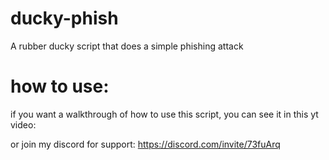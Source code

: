 # ducky-phish
A rubber ducky script that does a simple phishing attack



# how to use:

if you want a walkthrough of how to use this script, you can see it in this yt video:

or join my discord for support:
https://discord.com/invite/73fuArq
